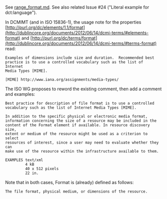 See [range_format.md](../blob/master/proposals/2018_iso-related/range_format.md).  See also related Issue #24 ("Literal example for dct:language").

In DCMIMT (and in ISO 15836-1), the usage note for the properties [http://purl.org/dc/elements/1.1/format](http://dublincore.org/documents/2012/06/14/dcmi-terms/#elements-format) and [http://purl.org/dc/terms/format](http://dublincore.org/documents/2012/06/14/dcmi-terms/#terms-format) read:

    Examples of dimensions include size and duration.  Recommended best
    practice is to use a controlled vocabulary such as the list of Internet
    Media Types [MIME].

    [MIME] http://www.iana.org/assignments/media-types/

The ISO WG proposes to reword the existing comment, then add a comment and examples:

    Best practice for description of file format is to use a controlled
    vocabulary such as the list of Internet Media Types [MIME].

    In addition to the specific physical or electronic media format,
    information concerning the size of a resource may be included in the
    content of the Format element if available. In resource discovery size,
    extent or medium of the resource might be used as a criterion to select
    resources of interest, since a user may need to evaluate whether they can
    make use of the resource within the infrastructure available to them.

    EXAMPLES text/xml
             4 kB
             40 x 512 pixels
             22 in.

Note that in both cases, Format is (already) defined as follows:

    The file format, physical medium, or dimensions of the resource.

